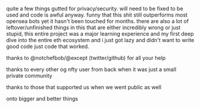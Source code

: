 quite a few things gutted for privacy/security. will need to be fixed to be used and code is awful anyway. funny that this shit still outperforms most opensea bots yet it hasn't been touched for months. there are also a lot of leftover/unfinished things in this that are either incredibly wrong or just stupid, this entire project was a major learning experience and my first deep dive into the entire eth ecosystem and i just got lazy and didn't want to write good code just code that worked.
  
thanks to @notchefbob/@except (twitter/github) for all your help
  
thanks to every other og nfty user from back when it was just a small private community
  
thanks to those that supported us when we went public as well
  
onto bigger and better things
